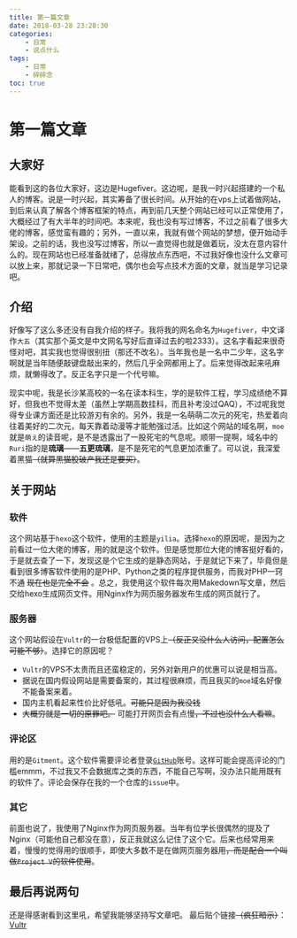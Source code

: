 ```yaml
---
title: 第一篇文章
date: 2018-03-28 23:28:30
categories: 
	- 日常
	- 说点什么
tags: 
	- 日常
	- 碎碎念
toc: true
---
```


# 第一篇文章
<!--more-->

## 大家好
能看到这的各位大家好，这边是Hugefiver。这边呢，是我一时兴起搭建的一个私人的博客。说是一时兴起，其实筹备了很长时间。从开始的在vps上试着做网站，到后来认真了解各个博客框架的特点，再到前几天整个网站已经可以正常使用了，大概经过了有大半年的时间吧。本来呢，我也没有写过博客，不过之前看了很多大佬的博客，感觉蛮有趣的；另外，一直以来，我就有做个网站的梦想，便开始动手架设。之前的话，我也没写过博客，所以一直觉得也就是做着玩，没太在意内容什么的。现在网站也已经准备就绪了，总得放点东西吧，不过我好像也没什么文章可以放上来，那就记录一下日常吧，偶尔也会写点技术方面的文章，就当是学习记录吧。


## 介绍
好像写了这么多还没有自我介绍的样子。我将我的网名命名为`Hugefiver`，中文译作`大五`（其实那个英文是中文网名写好后直译过去的啦2333）。这名字看起来很奇怪对吧，其实我也觉得很别扭（那还不改名）。当年我也是一名中二少年，这名字啊就是当年随便敲键盘敲出来的，然后几乎全网都用上了。后来觉得改起来吼麻烦，就懒得改了。反正名字只是一个代号嘛。

现实中呢，我是长沙某高校的一名在读本科生，学的是软件工程，学习成绩绝不算好，但我也不觉得太差（虽然上学期高数挂科，而且补考没过QAQ），不过呢我觉得专业课方面还是比较游刃有余的。另外，我是一名萌萌二次元的死宅，热爱着向往着美好的二次元，每天靠着动漫等才能勉强过活。比如这个网站的域名啊，`moe`就是`萌え`的读音呢，是不是透露出了一股死宅的气息呢。顺带一提啊，域名中的`Ruri`指的是**琉璃**——**五更琉璃**，是不是死宅的气息更加浓重了。可以说，我深爱着黑猫~~（就算黑猫股破产我还是要买）~~。


## 关于网站
### 软件
这个网站基于`hexo`这个软件，使用的主题是`yilia`。选择`hexo`的原因呢，是因为之前看过一位大佬的博客，用的就是这个软件。但是感觉那位大佬的博客挺好看的，于是就去查了一下，发现这是个它生成的是静态网站，于是就记下来了，毕竟但是看到很多博客软件使用的是PHP、Python之类的程序提供服务，而我对PHP一窍不通 ~~现在也是完全不会~~ 。总之，我使用这个软件每次用Makedown写文章，然后交给hexo生成网页文件。用Nginx作为网页服务器发布生成的网页就行了。

### 服务器
这个网站假设在`Vultr`的一台极低配置的VPS上~~（反正又没什么人访问，配置怎么可能不够）~~。选择它的原因呢？
* `Vultr`的VPS不太贵而且还蛮稳定的，另外对新用户的优惠可以说是相当高。
*  据说在国内假设网站是需要备案的，其过程很麻烦，而且我买的`moe`域名好像不能备案来着。
*  国内主机看起来性价比好低吼。~~可能只是因为我没钱~~
*  ~~大概穷就是一切的原罪吧。~~
可能打开网页会有点慢~~，不过也没什么人看嘛~~。

### 评论区
用的是`Gitment`。这个软件需要评论者登录[``GitHub``](https://www.github.com/)账号。这样可能会提高评论的门槛emmm，不过我又不会数据库之类的东西，不能自己写啊，没办法只能用既有的软件了。评论会保存在我的一个仓库的`issue`中。

### 其它
前面也说了，我使用了Nginx作为网页服务器。当年有位学长很偶然的提及了Nginx（可能他自己都没在意），反正我就这么记住了这个它。后来也经常用来着，慢慢的觉得用的很顺手，即使大多数不是在做网页服务器用~~，而是配合一个叫做`Project V`的软件使用~~。

## 最后再说两句
还是得感谢看到这里吼，希望我能够坚持写文章吧。
最后贴个链接~~（疯狂暗示）~~：[Vultr](https://www.vultr.com/?ref=7305601)